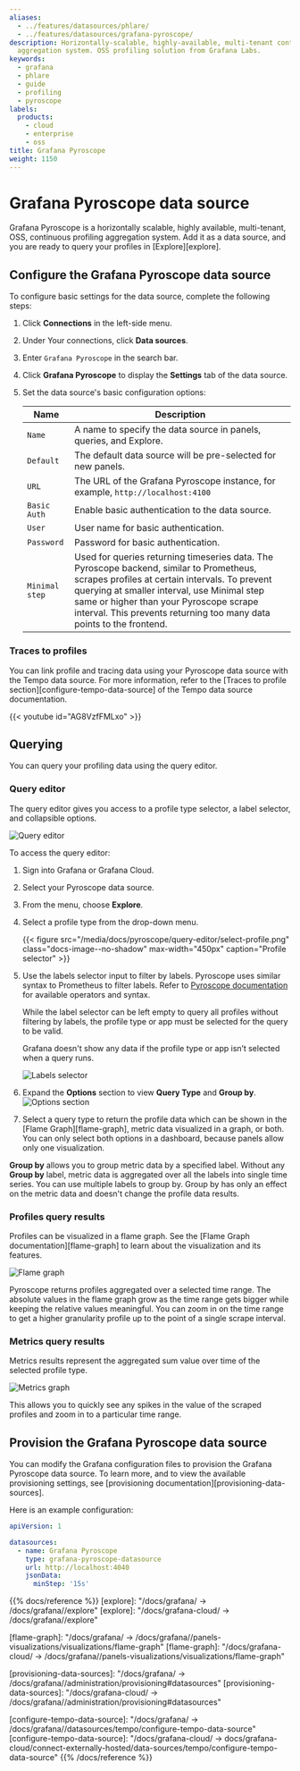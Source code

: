 ```yaml
---
aliases:
  - ../features/datasources/phlare/
  - ../features/datasources/grafana-pyroscope/
description: Horizontally-scalable, highly-available, multi-tenant continuous profiling
  aggregation system. OSS profiling solution from Grafana Labs.
keywords:
  - grafana
  - phlare
  - guide
  - profiling
  - pyroscope
labels:
  products:
    - cloud
    - enterprise
    - oss
title: Grafana Pyroscope
weight: 1150
---
```


# Grafana Pyroscope data source

Grafana Pyroscope is a horizontally scalable, highly available, multi-tenant, OSS, continuous profiling aggregation system. Add it as a data source, and you are ready to query your profiles in [Explore][explore].

## Configure the Grafana Pyroscope data source

To configure basic settings for the data source, complete the following steps:

1. Click **Connections** in the left-side menu.
1. Under Your connections, click **Data sources**.
1. Enter `Grafana Pyroscope` in the search bar.
1. Click **Grafana Pyroscope** to display the **Settings** tab of the data source.

1. Set the data source's basic configuration options:

   | Name           | Description                                                                                                                                                                                                                                                                                                               |
   | -------------- | ------------------------------------------------------------------------------------------------------------------------------------------------------------------------------------------------------------------------------------------------------------------------------------------------------------------------- |
   | `Name`         | A name to specify the data source in panels, queries, and Explore.                                                                                                                                                                                                                                                        |
   | `Default`      | The default data source will be pre-selected for new panels.                                                                                                                                                                                                                                                              |
   | `URL`          | The URL of the Grafana Pyroscope instance, for example, `http://localhost:4100`                                                                                                                                                                                                                                        |
   | `Basic Auth`   | Enable basic authentication to the data source.                                                                                                                                                                                                                                                                           |
   | `User`         | User name for basic authentication.                                                                                                                                                                                                                                                                                       |
   | `Password`     | Password for basic authentication.                                                                                                                                                                                                                                                                                        |
   | `Minimal step` | Used for queries returning timeseries data. The Pyroscope backend, similar to Prometheus, scrapes profiles at certain intervals. To prevent querying at smaller interval, use Minimal step same or higher than your Pyroscope scrape interval. This prevents returning too many data points to the frontend. |

### Traces to profiles

You can link profile and tracing data using your Pyroscope data source with the Tempo data source.
For more information, refer to the [Traces to profile section][configure-tempo-data-source] of the Tempo data source documentation.

{{< youtube id="AG8VzfFMLxo" >}}

## Querying

You can query your profiling data using the query editor.

### Query editor

The query editor gives you access to a profile type selector, a label selector, and collapsible options.

![Query editor](/media/docs/pyroscope/query-editor/query-editor.png 'Query editor')

To access the query editor:

1. Sign into Grafana or Grafana Cloud.
1. Select your Pyroscope data source.
1. From the menu, choose **Explore**.

1. Select a profile type from the drop-down menu.

    {{< figure src="/media/docs/pyroscope/query-editor/select-profile.png" class="docs-image--no-shadow" max-width="450px" caption="Profile selector" >}}

1. Use the labels selector input to filter by labels. Pyroscope uses similar syntax to Prometheus to filter labels.
    Refer to [Pyroscope documentation](https://grafana.com/docs/pyroscope/latest/) for available operators and syntax.

    While the label selector can be left empty to query all profiles without filtering by labels, the profile type or app must be selected for the query to be valid.

    Grafana doesn't show any data if the profile type or app isn’t selected when a query runs.

    ![Labels selector](/media/docs/pyroscope/query-editor/labels-selector.png 'Labels selector')

1. Expand the **Options** section to view **Query Type** and **Group by**.
    ![Options section](/media/docs/pyroscope/query-editor/options-section.png 'Options section')

1. Select a query type to return the profile data which can be shown in the [Flame Graph][flame-graph], metric data visualized in a graph, or both. You can only select both options in a dashboard, because panels allow only one visualization.

 **Group by** allows you to group metric data by a specified label. Without any **Group by** label, metric data is aggregated over all the labels into single time series. You can use multiple labels to group by. Group by has only an effect on the metric data and doesn't change the profile data results.

### Profiles query results

Profiles can be visualized in a flame graph. See the [Flame Graph documentation][flame-graph] to learn about the visualization and its features.

![Flame graph](/media/docs/pyroscope/query-editor/flame-graph.png 'Flame graph')

Pyroscope returns profiles aggregated over a selected time range.
The absolute values in the flame graph grow as the time range gets bigger while keeping the relative values meaningful.
You can zoom in on the time range to get a higher granularity profile up to the point of a single scrape interval.

### Metrics query results

Metrics results represent the aggregated sum value over time of the selected profile type.

![Metrics graph](/media/docs/pyroscope/query-editor/metric-graph.png 'Metrics graph')

This allows you to quickly see any spikes in the value of the scraped profiles and zoom in to a particular time range.

## Provision the Grafana Pyroscope data source

You can modify the Grafana configuration files to provision the Grafana Pyroscope data source. To learn more, and to view the available provisioning settings, see [provisioning documentation][provisioning-data-sources].

Here is an example configuration:

```yaml
apiVersion: 1

datasources:
  - name: Grafana Pyroscope
    type: grafana-pyroscope-datasource
    url: http://localhost:4040
    jsonData:
      minStep: '15s'
```

{{% docs/reference %}}
[explore]: "/docs/grafana/ -> /docs/grafana/<GRAFANA VERSION>/explore"
[explore]: "/docs/grafana-cloud/ -> /docs/grafana/<GRAFANA VERSION>/explore"

[flame-graph]: "/docs/grafana/ -> /docs/grafana/<GRAFANA VERSION>/panels-visualizations/visualizations/flame-graph"
[flame-graph]: "/docs/grafana-cloud/ -> /docs/grafana/<GRAFANA VERSION>/panels-visualizations/visualizations/flame-graph"

[provisioning-data-sources]: "/docs/grafana/ -> /docs/grafana/<GRAFANA VERSION>/administration/provisioning#datasources"
[provisioning-data-sources]: "/docs/grafana-cloud/ -> /docs/grafana/<GRAFANA VERSION>/administration/provisioning#datasources"

[configure-tempo-data-source]: "/docs/grafana/ -> /docs/grafana/<GRAFANA VERSION>/datasources/tempo/configure-tempo-data-source"
[configure-tempo-data-source]: "/docs/grafana-cloud/ -> docs/grafana-cloud/connect-externally-hosted/data-sources/tempo/configure-tempo-data-source"
{{% /docs/reference %}}
